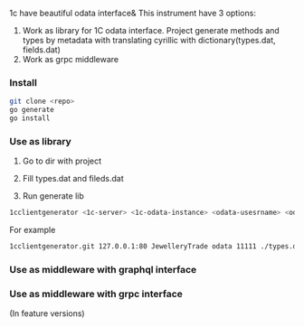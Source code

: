 1c have beautiful odata interface& This instrument have 3 options:
1. Work as library for 1C odata interface. Project generate methods and types by metadata with translating cyrillic with dictionary(types.dat, fields.dat)
2. Work as grpc middleware

### Install

```bash
git clone <repo>
go generate
go install
```

### Use as library

1. Go to dir with project

2. Fill types.dat and fileds.dat

3. Run generate lib

```bash
1cclientgenerator <1c-server> <1c-odata-instance> <odata-usesrname> <odata-password> ./types.dat ./fields.dat
```

For example
```bash
1cclientgenerator.git 127.0.0.1:80 JewelleryTrade odata 11111 ./types.dat ./fields.dat
```

### Use as middleware with graphql interface


### Use as middleware with grpc interface
(In feature versions)